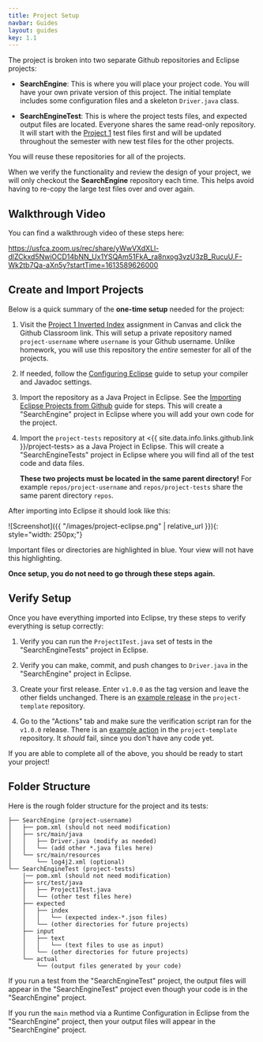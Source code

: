```yaml
---
title: Project Setup
navbar: Guides
layout: guides
key: 1.1
---
```


The project is broken into two separate Github repositories and Eclipse projects:

  - **SearchEngine**: This is where you will place your project code. You will have your own private version of this project. The initial template includes some configuration files and a skeleton `Driver.java` class.

  - **SearchEngineTest**: This is where the project tests files, and expected output files are located. Everyone shares the same read-only repository. It will start with the [Project 1](project-1.html) test files first and will be updated throughout the semester with new test files for the other projects.

You will reuse these repositories for all of the projects.

When we verify the functionality and review the design of your project, we will only checkout the **SearchEngine** repository each time. This helps avoid having to re-copy the large test files over and over again.

## Walkthrough Video

You can find a walkthrough video of these steps here:

<https://usfca.zoom.us/rec/share/yWwVXdXLl-dlZCkxd5NwiOCD14bNN_Ux1YSQAm51FkA_ra8nxog3vzU3zB_RucuU.F-Wk2tb7Qa-aXn5y?startTime=1613589626000>

## Create and Import Projects

Below is a quick summary of the **one-time setup** needed for the project:

  1. Visit the [Project 1 Inverted Index](https://usfca.instructure.com/courses/1597848/assignments/7043801) assignment in Canvas and click the Github Classroom link. This will setup a private repository named `project-username` where `username` is your Github username. Unlike homework, you will use this repository the *entire* semester for all of the projects.

  1. If needed, follow the [Configuring Eclipse](/guides/eclipse/configuring-eclipse.html) guide to setup your compiler and Javadoc settings.

  1. Import the repository as a Java Project in Eclipse. See the [Importing Eclipse Projects from Github](/guides/eclipse/importing-eclipse-projects-from-github.html) guide for steps. This will create a "SearchEngine" project in Eclipse where you will add your own code for the project.

  1. Import the `project-tests` repository at <{{ site.data.info.links.github.link }}/project-tests> as a Java Project in Eclipse. This will create a "SearchEngineTests" project in Eclipse where you will find all of the test code and data files.

      **These two projects must be located in the same parent directory!** For example `repos/project-username` and `repos/project-tests` share the same parent directory `repos`.

After importing into Eclipse it should look like this:

![Screenshot]({{ "/images/project-eclipse.png" | relative_url }}){: style="width: 250px;"}

Important files or directories are highlighted in blue. Your view will not have this highlighting.

**Once setup, you do not need to go through these steps again.**

## Verify Setup

Once you have everything imported into Eclipse, try these steps to verify everything is setup correctly:

  1. Verify you can run the `Project1Test.java` set of tests in the "SearchEngineTests" project in Eclipse.

  1. Verify you can make, commit, and push changes to `Driver.java` in the "SearchEngine" project in Eclipse.

  1. Create your first release. Enter `v1.0.0` as the tag version and leave the other fields unchanged. There is an [example release](https://github.com/usf-cs212-spring2021/project-template/releases/tag/v1.0.0) in the `project-template` repository.

  1. Go to the "Actions" tab and make sure the verification script ran for the `v1.0.0` release. There is an [example action](https://github.com/usf-cs212-spring2021/project-template/actions/runs/573987937) in the `project-template` repository. It *should* fail, since you don't have any code yet.

If you are able to complete all of the above, you should be ready to start your project!

## Folder Structure

Here is the rough folder structure for the project and its tests:

```
├── SearchEngine (project-username)
│   ├── pom.xml (should not need modification)
│   ├── src/main/java
│   │   ├── Driver.java (modify as needed)
│   │   └── (add other *.java files here)
│   └── src/main/resources
│       └── log4j2.xml (optional)
└── SearchEngineTest (project-tests)
    |── pom.xml (should not need modification)
    ├── src/test/java
    │   ├── Project1Test.java
    │   └── (other test files here)
    ├── expected
    │   ├── index
    │   │   └── (expected index-*.json files)
    │   └── (other directories for future projects)
    ├── input
    │   ├── text
    │   │   └── (text files to use as input)
    │   └── (other directories for future projects)
    └── actual
        └── (output files generated by your code)
```

If you run a test from the "SearchEngineTest" project, the output files will appear in the "SearchEngineTest" project even though your code is in the "SearchEngine" project.

If you run the `main` method via a Runtime Configuration in Eclipse from the "SearchEngine" project, then your output files will appear in the "SearchEngine" project.
